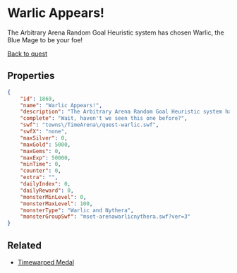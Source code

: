 # Warlic Appears!

The Arbitrary Arena Random Goal Heuristic system has chosen Warlic, the Blue Mage to be your foe!

[Back to quest](../quests.md)

## Properties

```json
{
    "id": 1869,
    "name": "Warlic Appears!",
    "description": "The Arbitrary Arena Random Goal Heuristic system has chosen Warlic, the Blue Mage to be your foe!",
    "complete": "Wait, haven't we seen this one before?",
    "swf": "towns\/TimeArena\/quest-warlic.swf",
    "swfX": "none",
    "maxSilver": 0,
    "maxGold": 5000,
    "maxGems": 0,
    "maxExp": 50000,
    "minTime": 0,
    "counter": 0,
    "extra": "",
    "dailyIndex": 0,
    "dailyReward": 0,
    "monsterMinLevel": 0,
    "monsterMaxLevel": 100,
    "monsterType": "Warlic and Nythera",
    "monsterGroupSwf": "mset-arenawarlicnythera.swf?ver=3"
}
```

## Related

- [Timewarped Medal](../items/18514-timewarped-medal.md)

